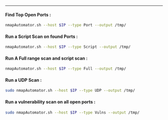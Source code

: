 - - -
#### Find Top Open Ports : 

```sh
nmapAutomator.sh --host $IP --type Port --output /tmp/
```

#### Run a Script Scan on found Ports  : 

```sh
nmapAutomator.sh --host $IP --type Script --output /tmp/
```

#### Run A Full range scan and script scan : 

```sh
nmapAutomator.sh --host $IP --type Full --output /tmp/
```

#### Run a UDP Scan : 

```sh
sudo nmapAutomator.sh --host $IP --type UDP --output /tmp/
```

#### Run a vulnerability scan on all open ports : 

```sh
sudo nmapAutomator.sh --host $IP --type Vulns --output /tmp/
```


